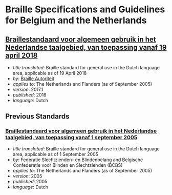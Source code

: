 # Braille Specifications and Guidelines for Belgium and the Netherlands

## [Braillestandaard voor algemeen gebruik in het Nederlandse taalgebied, van toepassing vanaf 19 april 2018](http://braille-autoriteit.org/algemeen-gebruik/versie-2017-van-zespunts-standaard/)

- _title translated_: Braille standard for general use in the Dutch
  language area, applicable as of 19 April 2018
- _by_: [Braille Autoriteit](http://braille-autoriteit.org/)
- _applies to_: The Netherlands and Flanders (as of September 2005)
- _version_: 2017.1
- _published_: 2018
- _language_: Dutch

## Previous Standards

### [Braillestandaard voor algemeen gebruik in het Nederlandse taalgebied, van toepassing vanaf 1 september 2005](Eindtekst-zonder-voorblad-dec-2005.doc)

- _title translated_: Braille standard for general use in the Dutch
  language area, applicable as of 1 September 2005
- _by_: Federatie Slechtzienden- en Blindenbelang and
  Belgische Confederatie voor Blinden en Slechtzienden (BCBS)
- _applies to_: The Netherlands and Flanders (as of September 2005)
- _version_: 2005
- _published_: 2005
- _language_: Dutch
